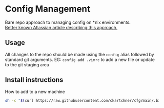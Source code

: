 # Config Management
Bare repo approach to managing config on *nix environments.  
[Better known Atlassian article describing this approach.](https://www.atlassian.com/git/tutorials/dotfiles)

## Usage
All changes to the repo should be made using the `config` alias followed by standard git arguments.
EG: `config add .vimrc` to add a new file or update to the git staging area

## Install instructions
How to add to a new machine
```bash
sh -c "$(curl https://raw.githubusercontent.com/ckartchner/cfg/main/.bin/install.sh -L)"
```

